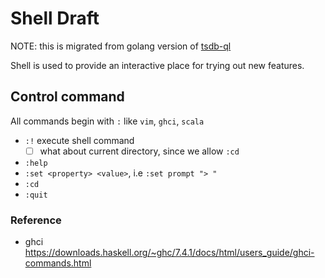 # Shell Draft

NOTE: this is migrated from golang version of [tsdb-ql](https://github.com/xephonhq/tsdb-ql)

Shell is used to provide an interactive place for trying out new features.

## Control command

All commands begin with `:` like `vim`, `ghci`, `scala`

- `:!` execute shell command
  - [ ] what about current directory, since we allow `:cd`
- `:help`
- `:set <property> <value>`, i.e `:set prompt "> "`
- `:cd`
- `:quit`

### Reference

- ghci https://downloads.haskell.org/~ghc/7.4.1/docs/html/users_guide/ghci-commands.html

